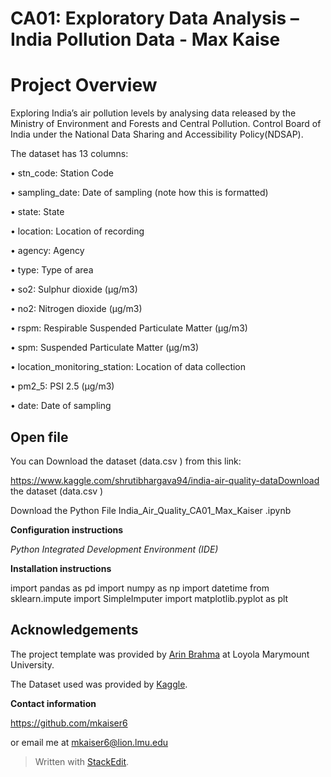﻿

# CA01: Exploratory Data Analysis – India Pollution Data - Max Kaise

# Project Overview 

Exploring India’s air pollution levels by analysing data released by the Ministry of Environment and Forests and Central Pollution. Control Board of India under the National Data Sharing and Accessibility Policy(NDSAP).


The dataset has 13 columns: 

• stn_code: Station Code

• sampling_date: Date of sampling (note how this is formatted)

• state: State

• location: Location of recording

• agency: Agency

• type: Type of area

• so2: Sulphur dioxide (μg/m3)

• no2: Nitrogen dioxide (μg/m3)

• rspm: Respirable Suspended Particulate Matter (μg/m3)

• spm: Suspended Particulate Matter (μg/m3)

• location_monitoring_station: Location of data collection

• pm2_5: PSI 2.5 (μg/m3)

• date: Date of sampling


## Open file

You can Download the dataset (data.csv ) from this link:

https://www.kaggle.com/shrutibhargava94/india-air-quality-dataDownload the dataset (data.csv ) 

Download the Python File India_Air_Quality_CA01_Max_Kaiser .ipynb

**Configuration instructions**

*Python*
*Integrated Development Environment (IDE)*

**Installation instructions**

import pandas as pd 
import numpy as np
import datetime 
from sklearn.impute import SimpleImputer
import matplotlib.pyplot as plt


## Acknowledgements 

The project template was provided by  [Arin Brahma](https://github.com/ArinB)  at Loyola Marymount University.

The Dataset used was provided by  [Kaggle](https://www.kaggle.com/shrutibhargava94/india-air-quality-data).



**Contact information**

https://github.com/mkaiser6 

or email me at mkaiser6@lion.lmu.edu

> Written with [StackEdit](https://stackedit.io/).
